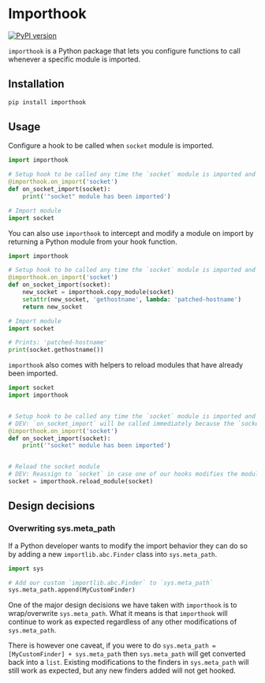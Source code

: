 Importhook
=========

[![PyPI version](https://badge.fury.io/py/importhook.svg)](https://badge.fury.io/py/importhook)

`importhook` is a Python package that lets you configure functions to call whenever a specific module is imported.


## Installation

```bash
pip install importhook
```

## Usage
Configure a hook to be called when `socket` module is imported.

```python
import importhook

# Setup hook to be called any time the `socket` module is imported and loaded into module cache
@importhook.on_import('socket')
def on_socket_import(socket):
    print('"socket" module has been imported')

# Import module
import socket
```


You can also use `importhook` to intercept and modify a module on import by returning a Python module from your hook function.

```python
import importhook

# Setup hook to be called any time the `socket` module is imported and loaded into module cache
@importhook.on_import('socket')
def on_socket_import(socket):
    new_socket = importhook.copy_module(socket)
    setattr(new_socket, 'gethostname', lambda: 'patched-hostname')
    return new_socket

# Import module
import socket

# Prints: 'patched-hostname'
print(socket.gethostname())
```


`importhook` also comes with helpers to reload modules that have already been imported.

```python
import socket
import importhook


# Setup hook to be called any time the `socket` module is imported and loaded into module cache
# DEV: `on_socket_import` will be called immediately because the `socket` module is already loaded
@importhook.on_import('socket')
def on_socket_import(socket):
    print('"socket" module has been imported')


# Reload the socket module
# DEV: Reassign to `socket` in case one of our hooks modifies the module
socket = importhook.reload_module(socket)
```
## Design decisions
### Overwriting sys.meta_path
If a Python developer wants to modify the import behavior they can do so by adding a new `importlib.abc.Finder`
class into `sys.meta_path`.

```python
import sys

# Add our custom `importlib.abc.Finder` to `sys.meta_path`
sys.meta_path.append(MyCustomFinder)
```

One of the major design decisions we have taken with `importhook` is to wrap/overwrite `sys.meta_path`.
What it means is that `importhook` will continue to work as expected regardless of any other modifications of `sys.meta_path`.

There is however one caveat, if you were to do `sys.meta_path = [MyCustomFinder] + sys.meta_path` then `sys.meta_path` will get
converted back into a `list`. Existing modifications to the finders in `sys.meta_path` will still work as expected, but any
new finders added will not get hooked.
